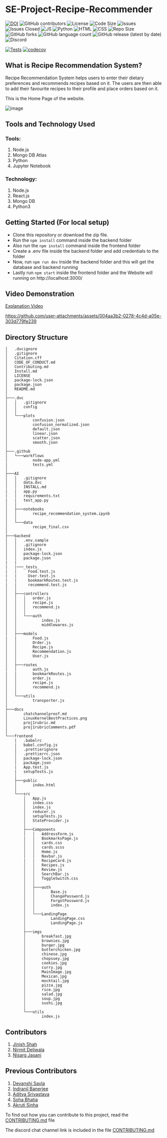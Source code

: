 # SE-Project-Recipe-Recommender
[![DOI](https://zenodo.org/badge/DOI/10.5281/zenodo.7179508.svg)](https://doi.org/10.5281/zenodo.7179508)
![GitHub contributors](https://img.shields.io/github/contributors/devanshi39/SE-Project-Recipe-Recommender)
![License](https://img.shields.io/github/license/Kaksha/SE-Project-Recipe-Recommender)
![Code Size](https://img.shields.io/github/languages/code-size/kaksha/SE-Project-Recipe-Recommender)
![Issues](https://img.shields.io/github/issues/Kaksha/SE-Project-Recipe-Recommender)
![Issues Closed](https://img.shields.io/github/issues-closed/kaksha/SE-Project-Recipe-Recommender)
![JS](https://img.shields.io/badge/Javascript--Green)
![Python](https://img.shields.io/badge/Python--Green)
![HTML](https://img.shields.io/badge/HTML--Green)
![CSS](https://img.shields.io/badge/CSS--Green)
![Repo Size](https://img.shields.io/github/repo-size/Kaksha/SE-Project-Recipe-Recommender)
![GitHub forks](https://img.shields.io/github/forks/devanshi39/SE-Project-Recipe-Recommender?style=social)
![GitHub language count](https://img.shields.io/github/languages/count/devanshi39/SE-Project-Recipe-Recommender)
![GitHub release (latest by date)](https://img.shields.io/github/v/release/devanshi39/SE-Project-Recipe-Recommender)
![Discord](https://img.shields.io/discord/1027412417661120582)
<!-- ![GitHub Workflow Status](https://github.com/devanshi39/SE-Project-Recipe-Recommender/actions/workflows/node-app.yml/badge.svg?branch=main) -->
[![Tests](https://github.com/mangodb203/SE-Project-Recipe-Recommender/workflows/Tests/badge.svg)](https://github.com/mangodb203/SE-Project-Recipe-Recommender/actions/workflows/tests.yml)
[![codecov](https://codecov.io/github/mangodb203/SE-Project-Recipe-Recommender/branch/develop/graph/badge.svg?token=9UIXELVT3G)](https://codecov.io/github/mangodb203/SE-Project-Recipe-Recommender)


## What is Recipe Recommendation System?
Recipe Recommendation System helps users to enter their dietary preferences and recommends recipes based on it. The users are then able to add their favourite recipes to their profile and place orders based on it.

This is the Home Page of the website.

![image](https://github.com/mangodb203/SE-Project-Recipe-Recommender/blob/14bae9029eae116abcecb9a15440bee4b92bf60a/docs/Homepage.jpeg)

## Tools and Technology Used
### Tools:
1. Node.js
2. Mongo DB Atlas
3. Python
4. Jupyter Notebook

### Technology:
1. Node.js
2. React.js
3. Mongo DB
4. Python3

## Getting Started (For local setup)
* Clone this repository or download the zip file.
* Run the ```npm install``` command inside the backend folder
* Also run the ```npm install``` command inside the frontend folder
* Create a .env file inside the backend folder and add credentials to the folder
* Now, run ```npm run dev``` inside the backend folder and this will get the database and backend running
* Lastly run ```npm start``` inside the frontend folder and the Website will running on http://localhost:3000/

## Video Demonstration

[Explanation Video ](https://drive.google.com/file/d/1eI1Cg1RrAOP3AVBHexArJqVe3EnGjVJQ/view?usp=sharing)

https://github.com/user-attachments/assets/004aa3b2-0278-4c4d-a05e-303d779fe239

## Directory Structure
    │   .dvcignore
    │   .gitignore
    │   Citation.cff
    │   CODE_OF_CONDUCT.md
    │   Contributing.md
    │   Install.md
    │   LICENSE
    │   package-lock.json
    │   package.json
    │   README.md
    │
    ├───.dvc
    │   │   .gitignore
    │   │   config
    │   │
    │   └───plots
    │           confusion.json
    │           confusion_normalized.json
    │           default.json
    │           linear.json
    │           scatter.json
    │           smooth.json
    │
    ├───.github
    │   └───workflows
    │           node-app.yml
    |           tests.yml
    │
    ├───AI
    │   │   .gitignore
    │   │   data.dvc
    │   │   INSTALL.md
    |   |   app.py
    │   │   requirements.txt
    |   |   test_app.py
    │   │
    │   ├───notebooks
    │   │       recipe_recommendation_system.ipynb
    │   │
    │   └───data
    │           recipe_final.csv
    │
    ├───backend
    │   │   .env.sample
    │   │   .gitignore
    │   │   index.js
    │   │   package-lock.json
    │   │   package.json
    |   |
    |   |───_tests_
    |   |     Food.test.js
    |   |     User.test.js
    |   |     bookmarkRoutes.test.js
    |   |     recommend.test.js
    │   │
    │   ├───controllers
    │   │   │   order.js
    │   │   │   recipe.js
    │   │   │   recommend.js
    │   │   │
    │   │   └───auth
    │   │           index.js
    │   │           middlewares.js
    │   │
    │   ├───models
    |   |       Food.js
    │   │       Order.js
    │   │       Recipe.js
    │   │       Recommendation.js
    │   │       User.js
    │   │
    │   ├───routes
    │   │       auth.js
    |   |       bookmarkRoutes.js
    │   │       order.js
    │   │       recipe.js
    │   │       recommend.js
    │   │
    │   └───utils
    │           transporter.js
    │
    ├───docs
    │       chatchannelproof.md
    │       LinuxKernelBestPractices.png
    │       proj1rubric.md
    │       proj1rubricComments.pdf
    │
    └───frontend
        |   .babelrc
        |   babel.config.js
        │   .prettierignore
        │   .prettierrc.json
        │   package-lock.json
        │   package.json
        |   App.test.js
        |   setupTests.js
        │
        ├───public
        │       index.html
        │
        └───src
            │   App.js
            │   index.css
            │   index.js
            │   reducer.js
            │   setupTests.js
            │   StateProvider.js
            │
            ├───Components
            │   │   AddressForm.js
            |   |   BookmarksPage.js
            │   │   cards.css
            │   │   cards.scss
            │   │   Home.js
            │   │   Navbar.js
            |   |   RecipeCard.js
            │   │   Recipes.js
            │   │   Review.js
            │   │   SearchBar.js
            │   │   ToggleSwitch.css
            │   │
            │   ├───auth
            │   │       Base.js
            │   │       ChangePassword.js
            │   │       ForgotPassword.js
            │   │       index.js
            │   │
            │   └───LandingPage
            │           LandingPage.css
            │           LandingPage.js
            │
            ├───imgs
            │       breakfast.jpg
            │       brownies.jpg
            │       burger.jpg
            │       butterchicken.jpg
            │       chinese.jpg
            │       chopsuey.jpg
            │       cookies.jpg
            │       curry.jpg
            │       MainImage.jpg
            │       Mexican.jpg
            │       mocktail.jpg
            │       pizza.jpg
            │       rice.jpg
            │       salad.jpg
            │       soup.jpg
            │       sushi.jpg
            │       
            └───utils
                    index.js


## Contributors
1. [Jinish Shah](https://github.com/jinish08)
2. [Nirmit Deliwala](https://github.com/NRDeli)
3. [Nisarg Jasani](https://github.com/NisargJasani0602)

## Previous Contributors
1. [Devanshi Savla](https://github.com/devanshi39)
2. [Indranil Banerjee](https://github.com/indranil1)
3. [Aditya Srivastava](https://github.com/adityasvat)
4. [Soha Bhatia](https://github.com/Sohabhatia)
5. [Akruti Sinha](https://github.com/Akruti25)


To find out how you can contribute to this project, read the [CONTRIBUTING.md](https://github.com/mangodb203/SE-Project-Recipe-Recommender/blob/main/Contributing.md) file

The discord chat channel link is included in the file [CONTRIBUTING.md](https://github.com/mangodb203/SE-Project-Recipe-Recommender/blob/main/Contributing.md)

